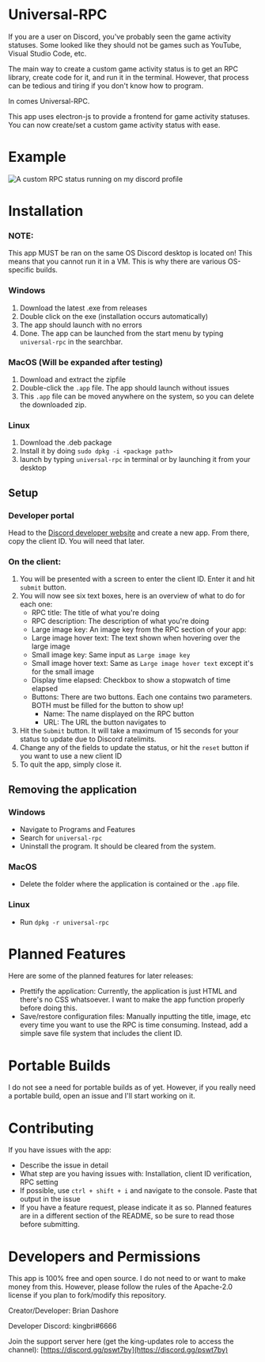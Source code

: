 # Universal-RPC

If you are a user on Discord, you've probably seen the game activity statuses. Some looked like they should not be games such as YouTube, Visual Studio Code, etc.

The main way to create a custom game activity status is to get an RPC library, create code for it, and run it in the terminal. However, that process can be tedious and tiring if you don't know how to program.

In comes Universal-RPC.

This app uses electron-js to provide a frontend for game activity statuses. You can now create/set a custom game activity status with ease.

# Example

![A custom RPC status running on my discord profile](https://files.kingbri.me/app-assets/Universal-RPC/kingbri-rpc.png)

# Installation

### NOTE:

This app MUST be ran on the same OS Discord desktop is located on! This means that you cannot run it in a VM. This is why there are various OS-specific builds.

### Windows

1. Download the latest .exe from releases
2. Double click on the exe (installation occurs automatically)
3. The app should launch with no errors
4. Done. The app can be launched from the start menu by typing `universal-rpc` in the searchbar.

### MacOS (Will be expanded after testing)

1. Download and extract the zipfile
2. Double-click the `.app` file. The app should launch without issues
3. This `.app` file can be moved anywhere on the system, so you can delete the downloaded zip.

### Linux

1. Download the .deb package
2. Install it by doing `sudo dpkg -i <package path>`
3. launch by typing `universal-rpc` in terminal or by launching it from your desktop

## Setup

### Developer portal

Head to the [Discord developer website](https://discordapp.com/developers) and create a new app. From there, copy the client ID. You will need that later.

### On the client:

1. You will be presented with a screen to enter the client ID. Enter it and hit `submit` button.
2. You will now see six text boxes, here is an overview of what to do for each one:
    - RPC title: The title of what you're doing
    - RPC description: The description of what you're doing
    - Large image key: An image key from the RPC section of your app:
    - Large image hover text: The text shown when hovering over the large image
    - Small image key: Same input as `Large image key`
    - Small image hover text: Same as `Large image hover text` except it's for the small image
    - Display time elapsed: Checkbox to show a stopwatch of time elapsed
    - Buttons: There are two buttons. Each one contains two parameters. BOTH must be filled for the button to show up!
        - Name: The name displayed on the RPC button
        - URL: The URL the button navigates to
3. Hit the `Submit` button. It will take a maximum of 15 seconds for your status to update due to Discord ratelimits.
4. Change any of the fields to update the status, or hit the `reset` button if you want to use a new client ID
5. To quit the app, simply close it.

## Removing the application

### Windows

-   Navigate to Programs and Features
-   Search for `universal-rpc`
-   Uninstall the program. It should be cleared from the system.

### MacOS

-   Delete the folder where the application is contained or the `.app` file.

### Linux

-   Run `dpkg -r universal-rpc`

# Planned Features

Here are some of the planned features for later releases:

-   Prettify the application: Currently, the application is just HTML and there's no CSS whatsoever. I want to make the app function properly before doing this.
-   Save/restore configuration files: Manually inputting the title, image, etc every time you want to use the RPC is time consuming. Instead, add a simple save file system that includes the client ID.

# Portable Builds

I do not see a need for portable builds as of yet. However, if you really need a portable build, open an issue and I'll start working on it.

# Contributing

If you have issues with the app:

-   Describe the issue in detail
-   What step are you having issues with: Installation, client ID verification, RPC setting
-   If possible, use `ctrl + shift + i` and navigate to the console. Paste that output in the issue
-   If you have a feature request, please indicate it as so. Planned features are in a different section of the README, so be sure to read those before submitting.

# Developers and Permissions

This app is 100% free and open source. I do not need to or want to make money from this. However, please follow the rules of the Apache-2.0 license if you plan to fork/modify this repository.

Creator/Developer: Brian Dashore

Developer Discord: kingbri#6666

Join the support server here (get the king-updates role to access the channel): [https://discord.gg/pswt7by](https://discord.gg/pswt7by)
